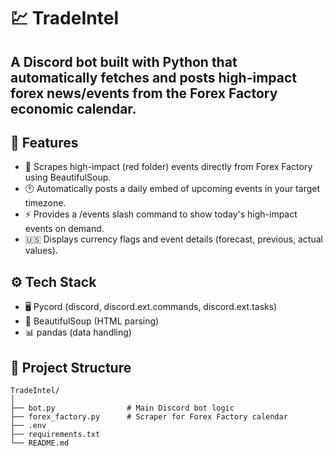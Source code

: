 # 💹 TradeIntel
## A Discord bot built with Python that automatically fetches and posts high-impact forex news/events from the Forex Factory economic calendar.

## 📌 Features
- 📰 Scrapes high-impact (red folder) events directly from Forex Factory using BeautifulSoup.
- 🕐 Automatically posts a daily embed of upcoming events in your target timezone.
- ⚡ Provides a /events slash command to show today's high-impact events on demand.
- 🇺🇸  Displays currency flags and event details (forecast, previous, actual values).

## ⚙️ Tech Stack
- 🖥️ Pycord (discord, discord.ext.commands, discord.ext.tasks)
- 📄 BeautifulSoup (HTML parsing)
- 📊 pandas (data handling)

## 📁 Project Structure

```
TradeIntel/
│
├── bot.py                # Main Discord bot logic
├── forex_factory.py      # Scraper for Forex Factory calendar
├── .env                  
├── requirements.txt
└── README.md
```

